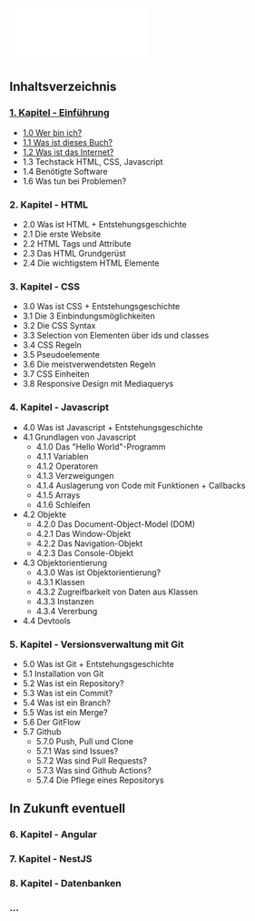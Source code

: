 ![Image](./logo.svg)
## Inhaltsverzeichnis

### [1. Kapitel - Einführung](1.%20Kapitel/1.%20Kapitel.md)

- [1.0 Wer bin ich?](./1.%20Kapitel/1.0%20Wer%20bin%20ich.md)
- [1.1 Was ist dieses Buch?](./1.%20Kapitel/1.1%20Was%20ist%20dieses%20Buch.md)
- [1.2 Was ist das Internet?](./1.%20Kapitel/1.2%20Was%20ist%20das%20Internet.md)
- 1.3 Techstack HTML, CSS, Javascript
- 1.4 Benötigte Software
- 1.6 Was tun bei Problemen?

### 2. Kapitel - HTML

- 2.0 Was ist HTML + Entstehungsgeschichte
- 2.1 Die erste Website
- 2.2 HTML Tags und Attribute
- 2.3 Das HTML Grundgerüst
- 2.4 Die wichtigstem HTML Elemente

### 3. Kapitel - CSS

- 3.0 Was ist CSS + Entstehungsgeschichte
- 3.1 Die 3 Einbindungsmöglichkeiten
- 3.2 Die CSS Syntax
- 3.3 Selection von Elementen über ids und classes
- 3.4 CSS Regeln
- 3.5 Pseudoelemente
- 3.6 Die meistverwendetsten Regeln
- 3.7 CSS Einheiten
- 3.8 Responsive Design mit Mediaquerys

### 4. Kapitel - Javascript

- 4.0 Was ist Javascript + Entstehungsgeschichte
- 4.1 Grundlagen von Javascript
  - 4.1.0 Das "Hello World"-Programm
  - 4.1.1 Variablen
  - 4.1.2 Operatoren
  - 4.1.3 Verzweigungen
  - 4.1.4 Auslagerung von Code mit Funktionen + Callbacks
  - 4.1.5 Arrays
  - 4.1.6 Schleifen
- 4.2 Objekte
  - 4.2.0 Das Document-Object-Model (DOM)
  - 4.2.1 Das Window-Objekt
  - 4.2.2 Das Navigation-Objekt
  - 4.2.3 Das Console-Objekt
- 4.3 Objektorientierung
  - 4.3.0 Was ist Objektorientierung?
  - 4.3.1 Klassen
  - 4.3.2 Zugreifbarkeit von Daten aus Klassen
  - 4.3.3 Instanzen
  - 4.3.4 Vererbung
- 4.4 Devtools

### 5. Kapitel - Versionsverwaltung mit Git

- 5.0 Was ist Git + Entstehungsgeschichte
- 5.1 Installation von Git
- 5.2 Was ist ein Repository?
- 5.3 Was ist ein Commit?
- 5.4 Was ist ein Branch?
- 5.5 Was ist ein Merge?
- 5.6 Der GitFlow
- 5.7 Github
  - 5.7.0 Push, Pull und Clone
  - 5.7.1 Was sind Issues?
  - 5.7.2 Was sind Pull Requests?
  - 5.7.3 Was sind Github Actions?
  - 5.7.4 Die Pflege eines Repositorys

## In Zukunft eventuell
### 6. Kapitel - Angular
### 7. Kapitel - NestJS
### 8. Kapitel - Datenbanken
### ...